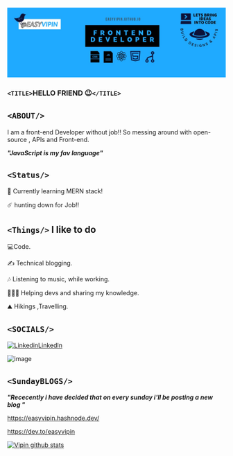 
![image](https://github.com/Easyvipin/easyvipin/blob/master/Screenshot%202020-10-06%20142231.jpg)

### `<TITLE>`HELLO FRIEND :wink:`</TITLE>`

## `<ABOUT/>` 
I am a front-end Developer without job!! So messing around with open-source , APIs and Front-end.

***"JavaScript is my fav language"***

## `<Status/>`
:rocket: Currently learning MERN stack!

:comet: hunting down for Job!!

## `<Things/>` I like to do
:computer:Code.

 ✍ Technical blogging.  
 
 🎶 Listening to music, while working.
 
 👩🏻‍🏫 Helping devs and sharing my knowledge.
 
 :mountain: Hikings ,Travelling.
 
## `<SOCIALS/>`

[![Linkedin](https://i.stack.imgur.com/gVE0j.png)LinkedIn](https://www.linkedin.com/in/easyvipin)  

![image](https://img.shields.io/twitter/follow/easyvipin?style=social)
                                            
## `<SundayBLOGS/>`

***"Rececently i have decided that on every sunday i'll be posting a new blog "***

https://easyvipin.hashnode.dev/

https://dev.to/easyvipin
                                             
   
[![Vipin github stats](https://github-readme-stats.vercel.app/api?username=easyvipin)](https://github.com/easyvipin/github-readme-stats)



